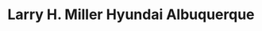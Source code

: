 ---
title: "Larry H. Miller Hyundai Albuquerque"
url: /albuquerque/larry-h-miller-hyundai-albuquerque/
shop: Autohaus
---